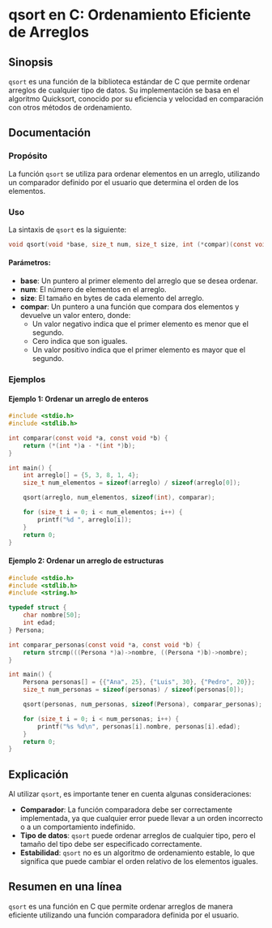 <!--
Meta Description: # qsort en C: Ordenamiento Eficiente de Arreglos ## Sinopsis `qsort` es una función de la biblioteca estándar de C que permite ordenar arreglos de cua...
Meta Keywords: que, qsort, arreglo, int, void
-->

# qsort en C: Ordenamiento Eficiente de Arreglos

## Sinopsis
`qsort` es una función de la biblioteca estándar de C que permite ordenar arreglos de cualquier tipo de datos. Su implementación se basa en el algoritmo Quicksort, conocido por su eficiencia y velocidad en comparación con otros métodos de ordenamiento.

## Documentación

### Propósito
La función `qsort` se utiliza para ordenar elementos en un arreglo, utilizando un comparador definido por el usuario que determina el orden de los elementos.

### Uso
La sintaxis de `qsort` es la siguiente:

```c
void qsort(void *base, size_t num, size_t size, int (*compar)(const void *, const void *));
```

#### Parámetros:
- **base**: Un puntero al primer elemento del arreglo que se desea ordenar.
- **num**: El número de elementos en el arreglo.
- **size**: El tamaño en bytes de cada elemento del arreglo.
- **compar**: Un puntero a una función que compara dos elementos y devuelve un valor entero, donde:
  - Un valor negativo indica que el primer elemento es menor que el segundo.
  - Cero indica que son iguales.
  - Un valor positivo indica que el primer elemento es mayor que el segundo.

### Ejemplos

#### Ejemplo 1: Ordenar un arreglo de enteros
```c
#include <stdio.h>
#include <stdlib.h>

int comparar(const void *a, const void *b) {
    return (*(int *)a - *(int *)b);
}

int main() {
    int arreglo[] = {5, 3, 8, 1, 4};
    size_t num_elementos = sizeof(arreglo) / sizeof(arreglo[0]);

    qsort(arreglo, num_elementos, sizeof(int), comparar);

    for (size_t i = 0; i < num_elementos; i++) {
        printf("%d ", arreglo[i]);
    }
    return 0;
}
```

#### Ejemplo 2: Ordenar un arreglo de estructuras
```c
#include <stdio.h>
#include <stdlib.h>
#include <string.h>

typedef struct {
    char nombre[50];
    int edad;
} Persona;

int comparar_personas(const void *a, const void *b) {
    return strcmp(((Persona *)a)->nombre, ((Persona *)b)->nombre);
}

int main() {
    Persona personas[] = {{"Ana", 25}, {"Luis", 30}, {"Pedro", 20}};
    size_t num_personas = sizeof(personas) / sizeof(personas[0]);

    qsort(personas, num_personas, sizeof(Persona), comparar_personas);

    for (size_t i = 0; i < num_personas; i++) {
        printf("%s %d\n", personas[i].nombre, personas[i].edad);
    }
    return 0;
}
```

## Explicación
Al utilizar `qsort`, es importante tener en cuenta algunas consideraciones:

- **Comparador**: La función comparadora debe ser correctamente implementada, ya que cualquier error puede llevar a un orden incorrecto o a un comportamiento indefinido.
- **Tipo de datos**: `qsort` puede ordenar arreglos de cualquier tipo, pero el tamaño del tipo debe ser especificado correctamente.
- **Estabilidad**: `qsort` no es un algoritmo de ordenamiento estable, lo que significa que puede cambiar el orden relativo de los elementos iguales.

## Resumen en una línea
`qsort` es una función en C que permite ordenar arreglos de manera eficiente utilizando una función comparadora definida por el usuario.
